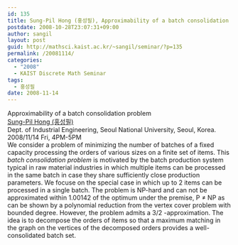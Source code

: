 ```yaml
---
id: 135
title: Sung-Pil Hong (홍성필), Approximability of a batch consolidation problem
postdate: 2008-10-28T23:07:31+09:00
author: sangil
layout: post
guid: http://mathsci.kaist.ac.kr/~sangil/seminar/?p=135
permalink: /20081114/
categories:
  - "2008"
  - KAIST Discrete Math Seminar
tags:
  - 홍성필
date: 2008-11-14
---
```

<div class="talk">
  Approximability of a batch consolidation problem
</div>

<div class="speaker">
  <a href="http://polytope.snu.ac.kr/sphong.html">Sung-Pil Hong (홍성필)</a><br /> Dept. of Industrial Engineering, Seoul National University, Seoul, Korea.
</div>

<div class="date">
  2008/11/14 Fri, 4PM-5PM
</div>

<div class="abstracct">
  We consider a problem of minimizing the number of batches of a fixed capacity processing the orders of various sizes on a finite set of items. This <em>batch consolidation problem</em> is motivated by the batch production system typical in raw material industries in which multiple items can be processed in the same batch in case they share sufficiently close production parameters. We focuse on the special case in which up to 2 items can be processed in a single batch. The problem is NP-hard and can not be approximated within 1.00142 of the optimum under the premise, P ≠ NP as can be shown by a polynomial reduction from the vertex cover problem with bounded degree. However, the problem admits a 3/2 -approximation. The idea is to decompose the orders of items so that a maximum matching in the graph on the vertices of the decomposed orders provides a well-consolidated batch set.
</div>
